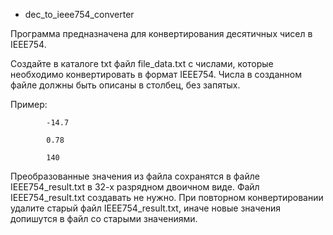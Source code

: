 - dec_to_ieee754_converter

Программа предназначена для конвертирования десятичных чисел в IEEE754.

Создайте в каталоге txt файл file_data.txt с числами, которые необходимо конвертировать в формат IEEE754.
Числа в созданном файле должны быть описаны в столбец, без запятых.

Пример:

			-14.7 
			
			0.78 
			
			140 

Преобразованные значения из файла сохранятся в файле IEEE754_result.txt в 32-х разрядном двоичном виде. Файл IEEE754_result.txt создавать не нужно.
При повторном конвертировании удалите старый файл IEEE754_result.txt, иначе новые значения допишутся в файл со старыми значениями.